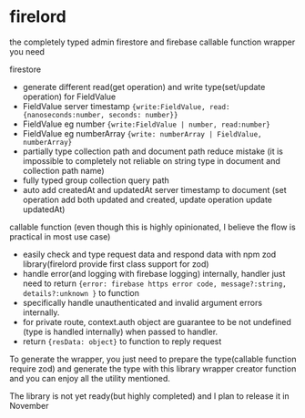 # firelord

the completely typed admin firestore and firebase callable function wrapper you need

firestore

- generate different read(get operation) and write type(set/update operation) for FieldValue
- FieldValue server timestamp `{write:FieldValue, read:{nanoseconds:number, seconds: number}}`
- FieldValue eg number `{write:FieldValue | number, read:number}`
- FieldValue eg numberArray `{write: numberArray | FieldValue, numberArray}`
- partially type collection path and document path reduce mistake (it is impossible to completely not reliable on string type in document and collection path name)
- fully typed group collection query path
- auto add createdAt and updatedAt server timestamp to document (set operation add both updated and created, update operation update updatedAt)

callable function (even though this is highly opinionated, I believe the flow is practical in most use case)

- easily check and type request data and respond data with npm zod library(firelord provide first class support for zod)
- handle error(and logging with firebase logging) internally, handler just need to return `{error: firebase https error code, message?:string, details?:unknown }` to function
- specifically handle unauthenticated and invalid argument errors internally.
- for private route, context.auth object are guarantee to be not undefined (type is handled internally) when passed to handler.
- return `{resData: object}` to function to reply request

To generate the wrapper, you just need to prepare the type(callable function require zod) and generate the type with this library wrapper creator function and you can enjoy all the utility mentioned.

The library is not yet ready(but highly completed) and I plan to release it in November

<!--
[![npm](https://img.shields.io/npm/v/firelord)](https://www.npmjs.com/package/firelord) [![GitHub](https://img.shields.io/github/license/tylim88/firelord)](https://github.com/tylim88/firelord/blob/master/LICENSE) [![PRs Welcome](https://img.shields.io/badge/PRs-welcome-brightgreen.svg?style=flat-square)](https://github.com/tylim88/firelord/pulls) [![tylim88](https://circleci.com/gh/tylim88/firelord.svg?style=shield)](<[LINK](https://github.com/tylim88/firelord#firelord)>)

🐤 The completely typed firebase admin firestore and function wrapper you need.

🥰 0 dependency.

⛲️ Out of box typescript support.

🦺 Tested.

## Installation

```bash
npm i firelord
```

## Usage

🎵 Usage

````ts

``` -->

```

```

```

```

```

```

